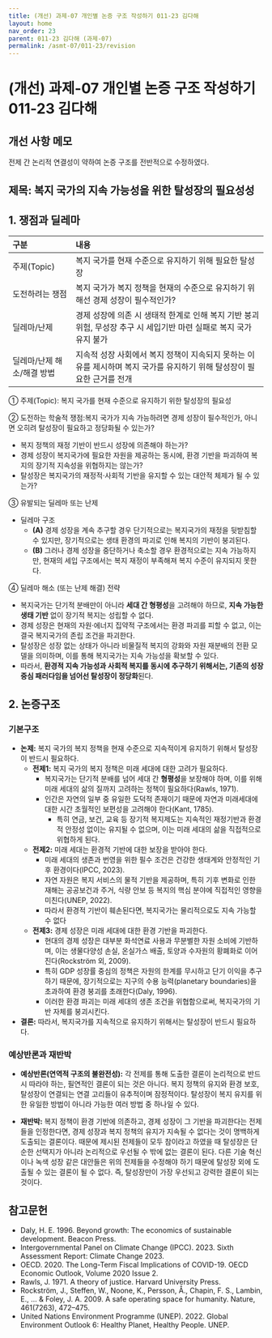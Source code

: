 ```yaml
---
title: (개선) 과제-07 개인별 논증 구조 작성하기 011-23 김다해
layout: home
nav_order: 23
parent: 011-23 김다해 (과제-07)
permalink: /asmt-07/011-23/revision
---
```


# (개선) 과제-07 개인별 논증 구조 작성하기 011-23 김다해 

## 개선 사항 메모

전제 간 논리적 연결성이 약하여 논증 구조를 전반적으로 수정하였다.

## 제목: 복지 국가의 지속 가능성을 위한 탈성장의 필요성성 

## 1. 쟁점과 딜레마

| 구분 | 내용 |
|:---|:---|
| 주제(Topic) | 복지 국가를 현재 수준으로 유지하기 위해 필요한 탈성장 |
| 도전하려는 쟁점 | 복지 국가가 복지 정책을 현재의 수준으로 유지하기 위해선 경제 성장이 필수적인가? |
| 딜레마/난제 | 경제 성장에 의존 시 생태적 한계로 인해 복지 기반 붕괴 위험, 무성장 추구 시 세입기반 마련 실패로 복지 국가 유지 불가 |
| 딜레마/난제 해소/해결 방법 | 지속적 성장 사회에서 복지 정책이 지속되지 못하는 이유를 제시하며 복지 국가를 유지하기 위해 탈성장이 필요한 근거를 전개 |

① 주제(Topic): 복지 국가를 현재 수준으로 유지하기 위한 탈성장의 필요성

② 도전하는 학술적 쟁점:복지 국가가 지속 가능하려면 경제 성장이 필수적인가, 아니면 오히려 탈성장이 필요하고 정당화될 수 있는가?

- 복지 정책의 재정 기반이 반드시 성장에 의존해야 하는가?
- 경제 성장이 복지국가에 필요한 자원을 제공하는 동시에, 환경 기반을 파괴하여 복지의 장기적 지속성을 위협하지는 않는가?
- 탈성장은 복지국가의 재정적·사회적 기반을 유지할 수 있는 대안적 체제가 될 수 있는가?

③ 유발되는 딜레마 또는 난제

- 딜레마 구조
  - **(A)** 경제 성장을 계속 추구할 경우 단기적으로는 복지국가의 재정을 뒷받침할 수 있지만, 장기적으로는 생태 환경의 파괴로 인해 복지의 기반이 붕괴된다.
  - **(B)** 그러나 경제 성장을 중단하거나 축소할 경우 환경적으로는 지속 가능하지만, 현재의 세입 구조에서는 복지 재정이 부족해져 복지 수준이 유지되지 못한다.

④ 딜레마 해소 (또는 난제 해결) 전략

- 복지국가는 단기적 분배만이 아니라 **세대 간 형평성**을 고려해야 하므로, **지속 가능한 생태 기반** 없이 장기적 복지는 성립할 수 없다.
- 경제 성장은 현재의 자원·에너지 집약적 구조에서는 환경 파괴를 피할 수 없고, 이는 결국 복지국가의 존립 조건을 파괴한다.
- 탈성장은 성장 없는 상태가 아니라 비물질적 복지의 강화와 자원 재분배의 전환 모델을 의미하며, 이를 통해 복지국가는 지속 가능성을 확보할 수 있다.
- 따라서, **환경적 지속 가능성과 사회적 복지를 동시에 추구하기 위해서는, 기존의 성장 중심 패러다임을 넘어선 탈성장이 정당화**된다.

## 2. 논증구조

### 기본구조

- **논제:** 복지 국가의 복지 정책을 현재 수준으로 지속적이게 유지하기 위해서 탈성장이 반드시 필요하다.
  - **전제1:** 복지 국가의 복지 정책은 미래 세대에 대한 고려가 필요하다.
    - 복지국가는 단기적 분배를 넘어 세대 간 **형평성**을 보장해야 하며, 이를 위해 미래 세대의 삶의 질까지 고려하는 정책이 필요하다(Rawls, 1971).
    - 인간은 자연의 일부 중 유일한 도덕적 존재이기 때문에 자연과 미래세대에 대한 시간 초월적인 보편성을 고려해야 한다(Kant, 1785).
	  - 특히 연금, 보건, 교육 등 장기적 복지제도는 지속적인 재정기반과 환경적 안정성 없이는 유지될 수 없으며, 이는 미래 세대의 삶을 직접적으로 위협하게 된다.
  - **전제2:** 미래 세대는 환경적 기반에 대한 보장을 받아야 한다.
    - 미래 세대의 생존과 번영을 위한 필수 조건은 건강한 생태계와 안정적인 기후 환경이다(IPCC, 2023).
    - 자연 자원은 복지 서비스의 물적 기반을 제공하며, 특히 기후 변화로 인한 재해는 공공보건과 주거, 식량 안보 등 복지의 핵심 분야에 직접적인 영향을 미친다(UNEP, 2022).
    - 따라서 환경적 기반이 훼손된다면, 복지국가는 물리적으로도 지속 가능할 수 없다
  - **전제3:** 경제 성장은 미래 세대에 대한 환경 기반을 파괴한다.
    - 현대의 경제 성장은 대부분 화석연료 사용과 무분별한 자원 소비에 기반하며, 이는 생물다양성 손실, 온실가스 배출, 토양과 수자원의 황폐화로 이어진다(Rockström 외, 2009).
    - 특히 GDP 성장률 중심의 정책은 자원의 한계를 무시하고 단기 이익을 추구하기 때문에, 장기적으로는 지구의 수용 능력(planetary boundaries)을 초과하여 환경 붕괴를 초래한다(Daly, 1996).
    - 이러한 환경 파괴는 미래 세대의 생존 조건을 위협함으로써, 복지국가의 기반 자체를 붕괴시킨다.
- **결론:** 따라서, 복지국가를 지속적으로 유지하기 위해서는 탈성장이 반드시 필요하다.  

### 예상반론과 재반박

- **예상반론(연역적 구조의 불완전성):** 각 전제를 통해 도출한 결론이 논리적으로 반드시 따라야 하는, 필연적인 결론이 되는 것은 아니다. 복지 정책의 유지와 환경 보호, 탈성장이 연결되는 연결 고리들이 유추적이며 잠정적이다. 탈성장이 복지 유지를 위한 유일한 방법이 아니라 가능한 여러 방법 중 하나일 수 있다. 

- **재반박:** 복지 정책이 환경 기반에 의존하고, 경제 성장이 그 기반을 파괴한다는 전제들을 인정한다면, 경제 성장과 복지 정책의 유지가 지속될 수 없다는 것이 명백하게 도출되는 결론이다. 때문에 제시된 전제들이 모두 참이라고 하였을 때 탈성장은 단순한 선택지가 아니라 논리적으로 우선될 수 밖에 없는 결론이 된다. 다른 기술 혁신이나 녹색 성장 같은 대안들은 위의 전제들을 수정해야 하기 때문에 탈성장 외에 도출될 수 있는 결론이 될 수 없다. 즉, 탈성장만이 가장 우선되고 강력한 결론이 되는 것이다.

## 참고문헌

- Daly, H. E. 1996. Beyond growth: The economics of sustainable development. Beacon Press.
- Intergovernmental Panel on Climate Change (IPCC). 2023. Sixth Assessment Report: Climate Change 2023.
- OECD. 2020. The Long-Term Fiscal Implications of COVID-19. OECD Economic Outlook, Volume 2020 Issue 2.
- Rawls, J. 1971. A theory of justice. Harvard University Press.
- Rockström, J., Steffen, W., Noone, K., Persson, Å., Chapin, F. S., Lambin, E., ... & Foley, J. A. 2009. A safe operating space for humanity. Nature, 461(7263), 472–475.
- United Nations Environment Programme (UNEP). 2022. Global Environment Outlook 6: Healthy Planet, Healthy People. UNEP.